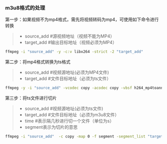 <!--
 * @Author: 程英明
 * @Date: 2022-07-05 08:43:46
 * @LastEditTime: 2022-07-05 09:07:28
 * @LastEditors: 程英明
 * @Description: 
 * @FilePath: \doc-man\docs\software\ffmpeg\m3u8.md
 * QQ:504875043@qq.com
-->
### m3u8格式的处理
第一步：如果视频不为mp4格式，需先将视频转码为mp4，可使用如下命令进行转换
> - source_add #源视频地址（视频不能为MP4）
> - target_add #输出目标地址（视频必须为MP4）

```sh
ffmpeg -i "source_add" -y -c:v libx264 -strict -2 "target_add"
```
第二步：将mp4格式转换为ts格式
> - source_add #视频源地址(必须为MP4文件)
> - target_add   #文件目标地址（必须为ts文件）

```sh
ffmpeg -y -i "source_add" -vcodec copy -acodec copy -vbsf h264_mp4toannexb "target_add"
```
第三步：将ts文件进行切片
> - source_add #视频源地址(必须为ts文件)
> - target_add   #文件目标地址（必须为m3u8文件）
> - time #表示隔几秒进行切一个文件（单位为s）
> - segment表示为切片的意思

```sh
ffmpeg -i "source_add"  -c copy -map 0 -f segment -segment_list "target_add" -segment_time "time" video-%03d.ts
```